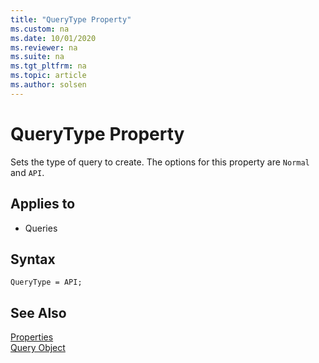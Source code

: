 ```yaml
---
title: "QueryType Property"
ms.custom: na
ms.date: 10/01/2020
ms.reviewer: na
ms.suite: na
ms.tgt_pltfrm: na
ms.topic: article
ms.author: solsen
---
```

 
# QueryType Property

Sets the type of query to create. The options for this property are `Normal` and `API`.

## Applies to  

- Queries

## Syntax

```AL
QueryType = API;
```

## See Also  

[Properties](devenv-properties.md)   
[Query Object](../devenv-query-object.md)
